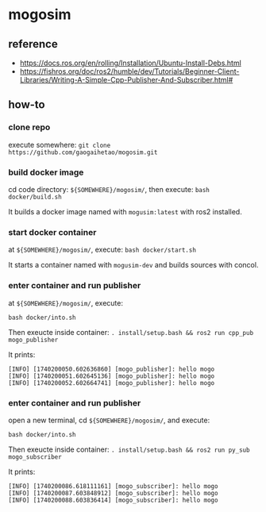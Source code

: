 # mogosim

## reference
- https://docs.ros.org/en/rolling/Installation/Ubuntu-Install-Debs.html
- https://fishros.org/doc/ros2/humble/dev/Tutorials/Beginner-Client-Libraries/Writing-A-Simple-Cpp-Publisher-And-Subscriber.html#

## how-to

### clone repo
execute somewhere: 
`git clone https://github.com/gaogaihetao/mogosim.git`

### build docker image
cd code directory: `${SOMEWHERE}/mogosim/`, then execute: 
`bash docker/build.sh`

It builds a docker image named with `mogusim:latest` with ros2 installed.

### start docker container

at `${SOMEWHERE}/mogosim/`, execute:
`bash docker/start.sh`

It starts a container named with `mogusim-dev` and builds sources with concol.

### enter container and run publisher
at `${SOMEWHERE}/mogosim/`, execute:

`bash docker/into.sh`

Then exeucte inside container:
`. install/setup.bash && ros2 run cpp_pub mogo_publisher`

It prints:
```
[INFO] [1740200050.602636860] [mogo_publisher]: hello mogo
[INFO] [1740200051.602645136] [mogo_publisher]: hello mogo
[INFO] [1740200052.602664741] [mogo_publisher]: hello mogo
```

### enter container and run publisher
open a new terminal, cd `${SOMEWHERE}/mogosim/`, and execute:

`bash docker/into.sh`

Then exeucte inside container:
`. install/setup.bash && ros2 run py_sub mogo_subscriber`

It prints:
```
[INFO] [1740200086.618111161] [mogo_subscriber]: hello mogo
[INFO] [1740200087.603848912] [mogo_subscriber]: hello mogo
[INFO] [1740200088.603836414] [mogo_subscriber]: hello mogo
```
